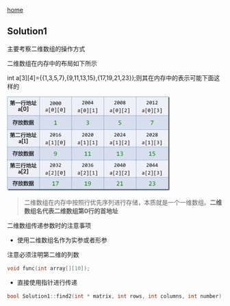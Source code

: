 [home](../README.md)

## Solution1
主要考察二维数组的操作方式

二维数组在内存中的布局如下所示

int a[3][4]={{1,3,5,7},{9,11,13,15},{17,19,21,23}};则其在内存中的表示可能下面这样的

![](solution1.jpg)

>二维数组在内存中按照行优先序列进行存储，本质就是一个一维数组。**二维数组名代表二维数组第0行的首地址**

二维数组传递参数时的注意事项

- 使用二维数组名作为实参或者形参

注意必须注明第二维的列数
```C
void func(int array[][10]);
```

- 直接使用指针进行传递
```C
bool Solution1::find2(int * matrix, int rows, int columns, int number);
```



